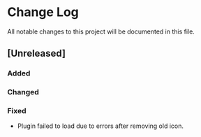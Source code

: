 # Change Log

All notable changes to this project will be documented in this file.

## [Unreleased]

### Added

### Changed

### Fixed

- Plugin failed to load due to errors after removing old icon.
